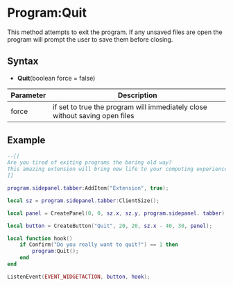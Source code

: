 # Program:Quit

This method attempts to exit the program. If any unsaved files are open the program will prompt the user to save them before closing.

## Syntax

- **Quit**(boolean force = false)

| Parameter | Description |
|---|---|
| force | if set to true the program will immediately close without saving open files |

## Example

```lua
--[[
Are you tired of exiting programs the boring old way?
This amazing extension will bring new life to your computing experience!
]]

program.sidepanel.tabber:AddItem("Extension", true);

local sz = program.sidepanel.tabber:ClientSize();

local panel = CreatePanel(0, 0, sz.x, sz.y, program.sidepanel. tabber);

local button = CreateButton("Quit", 20, 20, sz.x - 40, 30, panel);

local function hook()
    if Confirm("Do you really want to quit?") == 1 then
        program:Quit();
    end
end

ListenEvent(EVENT_WIDGETACTION, button, hook);
```
